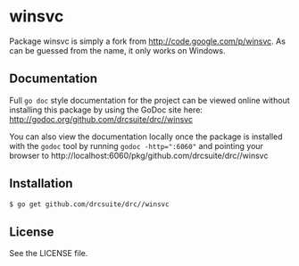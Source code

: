 winsvc
======

Package winsvc is simply a fork from http://code.google.com/p/winsvc.  As
can be guessed from the name, it only works on Windows.

## Documentation

Full `go doc` style documentation for the project can be viewed online without
installing this package by using the GoDoc site here:
http://godoc.org/github.com/drcsuite/drc//winsvc

You can also view the documentation locally once the package is installed with
the `godoc` tool by running `godoc -http=":6060"` and pointing your browser to
http://localhost:6060/pkg/github.com/drcsuite/drc//winsvc

## Installation

```bash
$ go get github.com/drcsuite/drc//winsvc
```

## License

See the LICENSE file.
